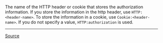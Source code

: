 The name of the HTTP header or cookie that stores the authorization information. If you store the information in the http header, use `HTTP:<header-name>`. To store the information in a cookie, use `Cookie:<header-name>`. If you do not specify a value, `HTTP:authorization` is used.

---

[Source](https://experienceleague.adobe.com/docs/experience-manager-dispatcher/using/configuring/dispatcher-configuration.html?lang=en#enabling-secure-sessions-sessionmanagement)
